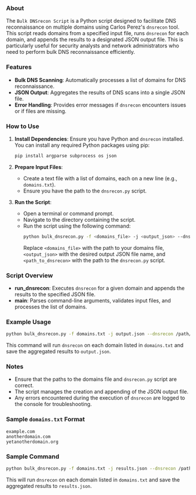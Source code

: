### About

The `Bulk DNSrecon Script` is a Python script designed to facilitate DNS reconnaissance on multiple domains using Carlos Perez's `dnsrecon` tool. This script reads domains from a specified input file, runs `dnsrecon` for each domain, and appends the results to a designated JSON output file. This is particularly useful for security analysts and network administrators who need to perform bulk DNS reconnaissance efficiently.

### Features

- **Bulk DNS Scanning**: Automatically processes a list of domains for DNS reconnaissance.
- **JSON Output**: Aggregates the results of DNS scans into a single JSON file.
- **Error Handling**: Provides error messages if `dnsrecon` encounters issues or if files are missing.

### How to Use

1. **Install Dependencies**: Ensure you have Python and `dnsrecon` installed. You can install any required Python packages using pip:
    ```bash
    pip install argparse subprocess os json
    ```

2. **Prepare Input Files**:
    - Create a text file with a list of domains, each on a new line (e.g., `domains.txt`).
    - Ensure you have the path to the `dnsrecon.py` script.

3. **Run the Script**:
    - Open a terminal or command prompt.
    - Navigate to the directory containing the script.
    - Run the script using the following command:
      ```bash
      python bulk_dnsrecon.py -f <domains_file> -j <output_json> --dnsrecon <path_to_dnsrecon>
      ```
      Replace `<domains_file>` with the path to your domains file, `<output_json>` with the desired output JSON file name, and `<path_to_dnsrecon>` with the path to the `dnsrecon.py` script.

### Script Overview

- **run_dnsrecon**: Executes `dnsrecon` for a given domain and appends the results to the specified JSON file.
- **main**: Parses command-line arguments, validates input files, and processes the list of domains.

### Example Usage

```bash
python bulk_dnsrecon.py -f domains.txt -j output.json --dnsrecon /path/to/dnsrecon.py
```

This command will run `dnsrecon` on each domain listed in `domains.txt` and save the aggregated results to `output.json`.

### Notes

- Ensure that the paths to the domains file and `dnsrecon.py` script are correct.
- The script manages the creation and appending of the JSON output file.
- Any errors encountered during the execution of `dnsrecon` are logged to the console for troubleshooting.

### Sample `domains.txt` Format

```
example.com
anotherdomain.com
yetanotherdomain.org
```

### Sample Command

```bash
python bulk_dnsrecon.py -f domains.txt -j results.json --dnsrecon /path/to/dnsrecon/dnsrecon.py
```

This will run `dnsrecon` on each domain listed in `domains.txt` and save the aggregated results to `results.json`.


